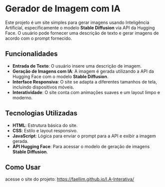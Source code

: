 # Gerador de Imagem com IA

Este projeto é um site simples para gerar imagens usando Inteligência Artificial, especificamente o modelo **Stable Diffusion** via API da Hugging Face. O usuário pode fornecer uma descrição de texto e gerar imagens de acordo com o prompt fornecido.

## Funcionalidades

- **Entrada de Texto**: O usuário insere uma descrição de imagem.
- **Geração de Imagens com IA**: A imagem é gerada utilizando a API da Hugging Face com o modelo **Stable Diffusion**.
- **Interface Responsiva**: O site se adapta a diferentes tamanhos de tela, incluindo dispositivos móveis.
- **Interatividade**: O site conta com animações suaves e um layout limpo e moderno.

## Tecnologias Utilizadas

- **HTML**: Estrutura básica do site.
- **CSS**: Estilo e layout responsivo.
- **JavaScript**: Lógica para enviar o prompt para a API e exibir a imagem gerada.
- **API Hugging Face**: Para acessar o modelo de geração de imagens **Stable Diffusion**.

## Como Usar
acesse o site do projeto: https://faellim.github.io/I.A-Interativa/
